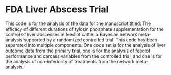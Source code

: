 # FDA Liver Abscess Trial

This code is for the analysis of the data for the manuscript titled: The efficacy of different durations of tylosin phosphate supplementation for the control of liver abscesses in feedlot cattle: a Bayesian network meta-analysis supported by a randomized controlled trial.
This code has been separated into multiple components. One code set is for the analysis of liver outcome data from the primary trial, one is for the analysis of feedlot performance and carcass variables from the controlled trial, and one is for the analysis of non-inferiority of treatments from the network meta-analysis.

